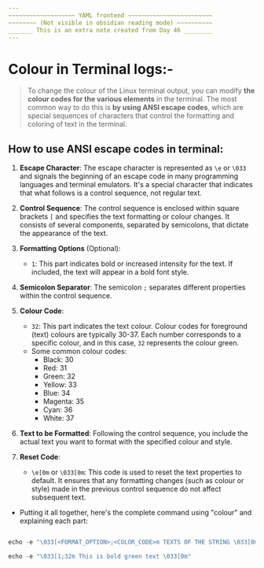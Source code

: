 ```yaml
---
~~~~~~~~~~~~~~~~~~~ YAML frontend ~~~~~~~~~~~~~~~~~~~~~~~~
~~~~~~~~ (Not visible in obsidian reading mode) ~~~~~~~~~~
_______ This is an extra note created from Day 46 ________
---
```

# Colour in Terminal logs:-
> To change the colour of the Linux terminal output, you can modify **the colour codes for the various elements** in the terminal. 
> The most common way to do this is **by using ANSI escape codes**, which are special sequences of characters that control the formatting and coloring of text in the terminal.

## How to use ANSI escape codes in terminal:

1. **Escape Character**: The escape character is represented as `\e` or `\033` and signals the beginning of an escape code in many programming languages and terminal emulators. It's a special character that indicates that what follows is a control sequence, not regular text.
    
2. **Control Sequence**: The control sequence is enclosed within square brackets `[` and specifies the text formatting or colour changes. It consists of several components, separated by semicolons, that dictate the appearance of the text.
    
3. **Formatting Options** (Optional):
    
    - `1`: This part indicates bold or increased intensity for the text. If included, the text will appear in a bold font style.

4. **Semicolon Separator**: The semicolon `;` separates different properties within the control sequence.
    
5. **Colour Code**:
    - `32`: This part indicates the text colour. Colour codes for foreground (text) colours are typically 30-37. Each number corresponds to a specific colour, and in this case, `32` represents the colour green.
    - Some common colour codes:
	    - Black:      30
	    - Red:         31
	    - Green:     32
	    - Yellow:    33    
	    - Blue:        34
	    - Magenta: 35
	    - Cyan:       36
	    - White:      37

6. **Text to be Formatted**: Following the control sequence, you include the actual text you want to format with the specified colour and style.
    
7. **Reset Code**:
    - `\e[0m` or `\033[0m`: This code is used to reset the text properties to default. It ensures that any formatting changes (such as colour or style) made in the previous control sequence do not affect subsequent text.

- Putting it all together, here's the complete command using "colour" and explaining each part:
```python

echo -e "\033[<FORMAT_OPTION>;<COLOR_CODE>m TEXTS OF THE STRING \033[0m"

echo -e "\033[1;32m This is bold green text \033[0m"

```